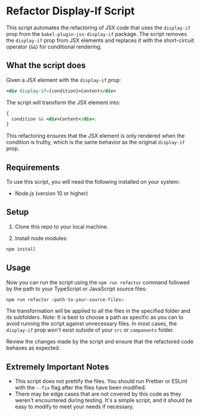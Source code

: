 # Refactor Display-If Script

This script automates the refactoring of JSX code that uses the `display-if` prop from the `babel-plugin-jsx-display-if` package. The script removes the `display-if` prop from JSX elements and replaces it with the short-circuit operator (`&&`) for conditional rendering.

## What the script does

Given a JSX element with the `display-if` prop:

```jsx
<div display-if={condition}>Content</div>
```

The script will transform the JSX element into:

```jsx
{
  condition && <div>Content</div>;
}
```

This refactoring ensures that the JSX element is only rendered when the condition is truthy, which is the same behavior as the original `display-if` prop.

## Requirements

To use this script, you will need the following installed on your system:

- Node.js (version 10 or higher)

## Setup

1. Clone this repo to your local machine.

2. Install node modules:

```bash
npm install
```

## Usage

Now you can run the script using the `npm run refactor` command followed by the path to your TypeScript or JavaScript source files:

```bash
npm run refactor <path-to-your-source-files>
```

The transformation will be applied to all the files in the specified folder and its subfolders. _Note_: It is best to choose a path as specific as you can to avoid running the script against unnecessary files. In most cases, the `display-if` prop won't exist outside of your `src` or `components` folder.

Review the changes made by the script and ensure that the refactored code behaves as expected.

## Extremely Important Notes

- This script does not prettify the files. You should run Prettier or ESLint with the `--fix` flag after the files have been modified.
- There may be edge cases that are not covered by this code as they weren't encountered during testing. It's a simple script, and it should be easy to modify to meet your needs if necessary.
